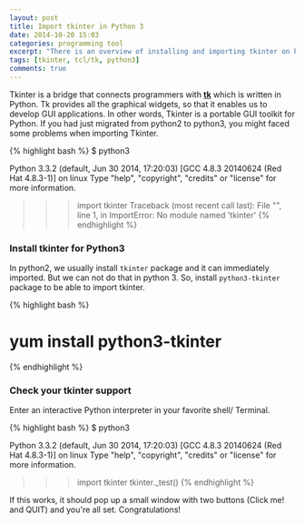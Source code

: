 ```yaml
---
layout: post
title: Import tkinter in Python 3
date: 2014-10-20 15:03
categories: programming tool
excerpt: "There is an overview of installing and importing tkinter on Python 3 for GUI Programming"
tags: [tkinter, tcl/tk, python3]
comments: true
---
```

Tkinter is a bridge that connects programmers with **[tk](http://www.tcl.tk/)** which is written in Python. Tk provides all the graphical widgets, so that it enables us to develop GUI applications. In other words, Tkinter is a portable GUI toolkit for Python. If you had just migrated from python2 to python3, you might faced some problems when importing Tkinter.

{% highlight bash %}
$ python3

Python 3.3.2 (default, Jun 30 2014, 17:20:03) 
[GCC 4.8.3 20140624 (Red Hat 4.8.3-1)] on linux
Type "help", "copyright", "credits" or "license" for more information.
>>> import tkinter
Traceback (most recent call last):
  File "<stdin>", line 1, in <module>
ImportError: No module named 'tkinter'
{% endhighlight %}

### Install tkinter for Python3
In python2, we usually install `tkinter` package and it can immediately imported. But we can not do that in python 3. So, install `python3-tkinter` package to be able to import tkinter.

{% highlight bash %}
# yum install python3-tkinter
{% endhighlight %}

### Check your tkinter support
Enter an interactive Python interpreter in your favorite shell/ Terminal.

{% highlight bash %}
$ python3

Python 3.3.2 (default, Jun 30 2014, 17:20:03) 
[GCC 4.8.3 20140624 (Red Hat 4.8.3-1)] on linux
Type "help", "copyright", "credits" or "license" for more information.
>>> import tkinter
>>> tkinter._test()
{% endhighlight %}

If this works, it should pop up a small window with two buttons (Click me! and QUIT) and you're all set. Congratulations!